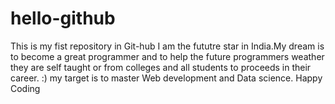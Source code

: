 # hello-github
This is my fist repository in Git-hub
I am the fututre star in India.My dream is to become a great programmer and to help the future programmers weather they are self taught or from colleges and all students to proceeds in their career. :)
my target is to master Web development and Data science.
Happy Coding
